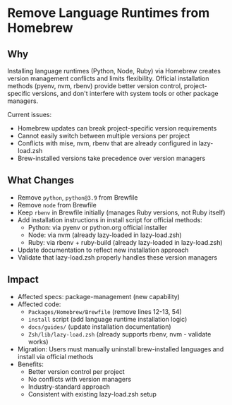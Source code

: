 # Remove Language Runtimes from Homebrew

## Why

Installing language runtimes (Python, Node, Ruby) via Homebrew creates version management conflicts and limits flexibility. Official installation methods (pyenv, nvm, rbenv) provide better version control, project-specific versions, and don't interfere with system tools or other package managers.

Current issues:
- Homebrew updates can break project-specific version requirements
- Cannot easily switch between multiple versions per project
- Conflicts with mise, nvm, rbenv that are already configured in lazy-load.zsh
- Brew-installed versions take precedence over version managers

## What Changes

- Remove `python`, `python@3.9` from Brewfile
- Remove `node` from Brewfile
- Keep `rbenv` in Brewfile initially (manages Ruby versions, not Ruby itself)
- Add installation instructions in install script for official methods:
  - Python: via pyenv or python.org official installer
  - Node: via nvm (already lazy-loaded in lazy-load.zsh)
  - Ruby: via rbenv + ruby-build (already lazy-loaded in lazy-load.zsh)
- Update documentation to reflect new installation approach
- Validate that lazy-load.zsh properly handles these version managers

## Impact

- Affected specs: package-management (new capability)
- Affected code:
  - `Packages/Homebrew/Brewfile` (remove lines 12-13, 54)
  - `install` script (add language runtime installation logic)
  - `docs/guides/` (update installation documentation)
  - `Zsh/lib/lazy-load.zsh` (already supports rbenv, nvm - validate works)
- Migration: Users must manually uninstall brew-installed languages and install via official methods
- Benefits:
  - Better version control per project
  - No conflicts with version managers
  - Industry-standard approach
  - Consistent with existing lazy-load.zsh setup
